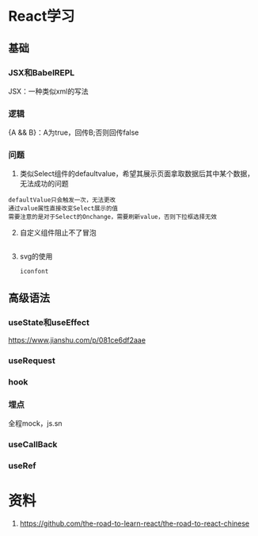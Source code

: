 # React学习

## 基础

### JSX和BabelREPL

JSX：一种类似xml的写法

### 逻辑

{A && B}：A为true，回传B;否则回传false

### 问题

1. 类似Select组件的defaultvalue，希望其展示页面拿取数据后其中某个数据，无法成功的问题

```
defaultValue只会触发一次，无法更改
通过value属性直接改变Select展示的值
需要注意的是对于Select的Onchange，需要刷新value，否则下拉框选择无效
```

2. 自定义组件阻止不了冒泡

   ```
   
   ```

3. svg的使用

   ```
   iconfont
   ```

   

## 高级语法

### useState和useEffect

https://www.jianshu.com/p/081ce6df2aae

### useRequest

### hook

### 埋点

全程mock，js.sn

### useCallBack

### useRef

# 资料

1. https://github.com/the-road-to-learn-react/the-road-to-react-chinese








